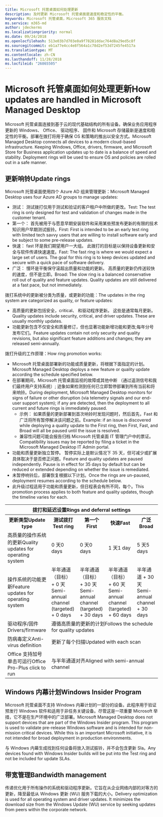 ```yaml
---
title: Microsoft 托管桌面如何处理更新
description: 及时更新 Microsoft 托管桌面是速度和稳定性的平衡。
keywords: Microsoft 托管桌面，Microsoft 365 服务文档
ms.service: m365-md
author: jdeckerms
ms.localizationpriority: normal
ms.date: 09/24/2018
ms.openlocfilehash: 513e03b7d703e0a9f78281ddac764d8a29ed5c8f
ms.sourcegitcommit: eb1a77e4cc4e8f564a1c78d2ef53d7245fe4517a
ms.translationtype: MT
ms.contentlocale: zh-CN
ms.lasthandoff: 11/28/2018
ms.locfileid: "26865505"
---
```

# <a name="how-updates-are-handled-in-microsoft-managed-desktop"></a><span data-ttu-id="559a7-104">Microsoft 托管桌面如何处理更新</span><span class="sxs-lookup"><span data-stu-id="559a7-104">How updates are handled in Microsoft Managed Desktop</span></span>


<!--This topic is the target for a "Learn more" link in the Admin Portal (aka.ms/update-rings); do not delete.-->

<!--Update management -->

<span data-ttu-id="559a7-p101">Microsoft 托管桌面连接到基于云的现代基础结构的所有设备。确保业务应用程序更新的 Windows、 Office、 驱动程序、 固件和 Microsoft 存储最新是速度和稳定性的平衡。部署在拨打将用于确保 OS 和策略的推出以安全方式。</span><span class="sxs-lookup"><span data-stu-id="559a7-p101">Microsoft Managed Desktop connects all devices to a modern cloud-based infrastructure. Keeping Windows, Office, drivers, firmware, and Microsoft Store for Business application updates up to date is a balance of speed and stability. Deployment rings will be used to ensure OS and policies are rolled out in a safe manner.</span></span> 

## <a name="update-rings"></a><span data-ttu-id="559a7-108">更新响铃</span><span class="sxs-lookup"><span data-stu-id="559a7-108">Update rings</span></span>

<span data-ttu-id="559a7-109">Microsoft 托管桌面使用四个 Azure AD 组来管理更新：</span><span class="sxs-lookup"><span data-stu-id="559a7-109">Microsoft Managed Desktop uses four Azure AD groups to manage updates:</span></span>

- <span data-ttu-id="559a7-110">测试： 测试拨打仅用于测试和验证的客户租户中所做的更改。</span><span class="sxs-lookup"><span data-stu-id="559a7-110">Test: The test ring is only designed for test and validation of changes made in the customer tenant.</span></span>  
- <span data-ttu-id="559a7-111">第一个： 首先被用于与愿意早期安装软件和采用某些预发布更新的有限的技术知识用户早期测试振铃。</span><span class="sxs-lookup"><span data-stu-id="559a7-111">First: First is intended to be an early test ring with limited tech savvy users that are willing to install software early and be subject to some pre-release updates.</span></span>
- <span data-ttu-id="559a7-p102">快速： fast 环是我们期望用户一大组。 此拨打的目标是以保持设备更新和安全与软件传递快速速度。</span><span class="sxs-lookup"><span data-stu-id="559a7-p102">Fast: The fast ring is where we would expect a large set of users.  The goal for this ring is to keep devices updated and secure with a quick pace of software delivery.</span></span>  
- <span data-ttu-id="559a7-p103">广泛： 慢环是平衡保守滚超出质量和功能的更新。 高质量的更新仍传送较快的速度，但不是立即。</span><span class="sxs-lookup"><span data-stu-id="559a7-p103">Broad: The slow ring is a balanced conservative roll out of quality and feature updates.  Quality updates are still delivered at a fast pace, but not immediately.</span></span> 

<span data-ttu-id="559a7-116">拨打系统中的更新被分类为质量，或更新的功能：</span><span class="sxs-lookup"><span data-stu-id="559a7-116">The updates in the ring system are categorized as quality, or feature updates:</span></span>
- <span data-ttu-id="559a7-p104">高质量的更新包括安全，critical、 和驱动程序更新。 这些是通常每月更新。</span><span class="sxs-lookup"><span data-stu-id="559a7-p104">Quality updates include security, critical, and driver updates.  These are usually monthly updates.</span></span> 
- <span data-ttu-id="559a7-119">功能更新包含不仅安全和质量修订，但也显著功能新增功能和更改;每年分号发布它们。</span><span class="sxs-lookup"><span data-stu-id="559a7-119">Feature updates contain not only security and quality revisions, but also significant feature additions and changes; they are released semi-annually.</span></span> 

<span data-ttu-id="559a7-120">拨打升级的工作原理：</span><span class="sxs-lookup"><span data-stu-id="559a7-120">How ring promotion works:</span></span>
- <span data-ttu-id="559a7-121">Microsoft 托管桌面部署新的功能或质量更新，将根据下面指定的计划。</span><span class="sxs-lookup"><span data-stu-id="559a7-121">Microsoft Managed Desktop deploys a new feature or quality update according the schedule specified below.</span></span>
- <span data-ttu-id="559a7-122">在部署期间，Microsoft 托管桌面监视的故障或其他中断 （通过遥测信号和我们最终用户支持系统）; 迹象如果检测到任何已立即暂停部署到所有当前和将来响铃。</span><span class="sxs-lookup"><span data-stu-id="559a7-122">During deployment, Microsoft Managed Desktop monitors for signs of failure or other disruption (via telemetry signals and our end-user support system); if any are detected, then the deployment to all current and future rings is immediately paused.</span></span>
    - <span data-ttu-id="559a7-123">示例： 如果质量的更新部署到首次响铃时发现问题时，然后首先，Fast 和广泛将所有暂停解决该问题之前。</span><span class="sxs-lookup"><span data-stu-id="559a7-123">Example: if an issue is discovered while deploying a quality update to the First ring, then First, Fast, and Broad will all be paused until the issue is resolved.</span></span>
    - <span data-ttu-id="559a7-124">兼容性问题可能会报告归档 Microsoft 托管桌面 IT 管理门户中的票证。</span><span class="sxs-lookup"><span data-stu-id="559a7-124">Compatibility issues may be reported by filing a ticket in the Microsoft Managed Desktop IT Admin portal.</span></span>
- <span data-ttu-id="559a7-p105">功能和质量更新独立暂停。 暂停实际上是默认情况下 35 天，但可减少或扩展具体取决于是否修正问题。</span><span class="sxs-lookup"><span data-stu-id="559a7-p105">Feature and quality updates are paused independently.  Pause is in effect for 35 days by default but can be reduced or extended depending on whether the issue is remediated.</span></span>
- <span data-ttu-id="559a7-127">未暂停响铃后，部署恢复根据以下计划。</span><span class="sxs-lookup"><span data-stu-id="559a7-127">Once the rings are un-paused, deployment resumes according to the schedule below.</span></span>
- <span data-ttu-id="559a7-128">此升级过程适用于功能和质量更新，但日程表会有所不同，每个。</span><span class="sxs-lookup"><span data-stu-id="559a7-128">This promotion process applies to both feature and quality updates, though the timeline varies for each.</span></span>

<table>
<tr><th colspan="5"><span data-ttu-id="559a7-129">拨打和延迟设置</span><span class="sxs-lookup"><span data-stu-id="559a7-129">Rings and deferral settings</span></span></th></tr>
<tr><th><span data-ttu-id="559a7-130">更新类型</span><span class="sxs-lookup"><span data-stu-id="559a7-130">Update type</span></span></th><th><span data-ttu-id="559a7-131">测试拨打</span><span class="sxs-lookup"><span data-stu-id="559a7-131">Test ring</span></span></th><th><span data-ttu-id="559a7-132">第一个</span><span class="sxs-lookup"><span data-stu-id="559a7-132">First</span></span></th><th><span data-ttu-id="559a7-133">快速</span><span class="sxs-lookup"><span data-stu-id="559a7-133">Fast</span></span></th><th><span data-ttu-id="559a7-134">广泛</span><span class="sxs-lookup"><span data-stu-id="559a7-134">Broad</span></span></th></tr>
<tr><td><span data-ttu-id="559a7-135">高质量的操作系统的更新</span><span class="sxs-lookup"><span data-stu-id="559a7-135">Quality updates for operating system</span></span></td><td><span data-ttu-id="559a7-136">0 天</span><span class="sxs-lookup"><span data-stu-id="559a7-136">0 days</span></span></td><td><span data-ttu-id="559a7-137">0 天</span><span class="sxs-lookup"><span data-stu-id="559a7-137">0 days</span></span></td><td><span data-ttu-id="559a7-138">1 天</span><span class="sxs-lookup"><span data-stu-id="559a7-138">1 day</span></span></td><td><span data-ttu-id="559a7-139">5 天</span><span class="sxs-lookup"><span data-stu-id="559a7-139">5 days</span></span></td></tr>
<tr><td><span data-ttu-id="559a7-140">操作系统的功能更新</span><span class="sxs-lookup"><span data-stu-id="559a7-140">Feature updates for operating system</span></span></td><td><span data-ttu-id="559a7-141">半年通道 （目标） + 0 天</span><span class="sxs-lookup"><span data-stu-id="559a7-141">Semi-annual channel (targeted) + 0 days</span></span></td><td><span data-ttu-id="559a7-142">半年通道 （目标） + 30 天</span><span class="sxs-lookup"><span data-stu-id="559a7-142">Semi-annual channel (targeted) + 30 days</span></span></td><td><span data-ttu-id="559a7-143">半年通道 （目标） + 60 天</span><span class="sxs-lookup"><span data-stu-id="559a7-143">Semi-annual channel (targeted) + 60 days</span></span></td><td><span data-ttu-id="559a7-144">半年通道 + 30 天</span><span class="sxs-lookup"><span data-stu-id="559a7-144">Semi-annual channel + 30 days</span></span></td></tr>
<tr><td><span data-ttu-id="559a7-145">驱动程序/固件</span><span class="sxs-lookup"><span data-stu-id="559a7-145">Drivers/firmware</span></span></td><td colspan="4"><span data-ttu-id="559a7-146">遵循高质量的更新的计划</span><span class="sxs-lookup"><span data-stu-id="559a7-146">Follows the schedule for quality updates</span></span></td></tr>
<tr><td><span data-ttu-id="559a7-147">防病毒定义</span><span class="sxs-lookup"><span data-stu-id="559a7-147">Anti-virus definition</span></span></td><td colspan="4"><span data-ttu-id="559a7-148">更新了每个扫描</span><span class="sxs-lookup"><span data-stu-id="559a7-148">Updated with each scan</span></span></td></tr>
<tr><td><span data-ttu-id="559a7-149">Office 支持加号单击可运行</span><span class="sxs-lookup"><span data-stu-id="559a7-149">Office Pro-Plus click to run</span></span></td><td colspan="4"><span data-ttu-id="559a7-150">与半年通道对齐</span><span class="sxs-lookup"><span data-stu-id="559a7-150">Aligned with semi-annual channel</span></span></td></tr>
</table>


## <a name="windows-insider-program"></a><span data-ttu-id="559a7-151">Windows 内幕计划</span><span class="sxs-lookup"><span data-stu-id="559a7-151">Windows Insider Program</span></span>

<span data-ttu-id="559a7-p106">Microsoft 托管桌面不支持 Windows 内幕计划的一部分的设备。此程序用于验证预发行 Windows 软件和适用于非任务关键设备。尽管这是一项重要 Microsoft 举措，它不是在生产环境中的广泛部署。</span><span class="sxs-lookup"><span data-stu-id="559a7-p106">Microsoft Managed Desktop does not support devices that are part of the Windows Insider program. This program is used to validate pre-release Windows software and is intended for non-mission critical devices. While this is an important Microsoft initiative, it is not intended for broad deployment in production environments.</span></span> 

<span data-ttu-id="559a7-155">与 Windows 内幕生成找到任何设备将放入测试振铃，并不会包含更新 Sla。</span><span class="sxs-lookup"><span data-stu-id="559a7-155">Any devices found with Windows Insider builds will be put into the Test ring and not be included for update SLAs.</span></span>

## <a name="bandwidth-management"></a><span data-ttu-id="559a7-156">带宽管理</span><span class="sxs-lookup"><span data-stu-id="559a7-156">Bandwidth management</span></span>

<span data-ttu-id="559a7-p107">传递优化用于所有操作的系统和驱动程序更新。它旨在从企业网络内部的对等方的更新，降至最低从 Windows 更新 (WU) 服务下载的大小。</span><span class="sxs-lookup"><span data-stu-id="559a7-p107">Delivery optimization is used for all operating system and driver updates. It minimizes the download size from the Windows Update (WU) service by seeking updates from peers within the corporate network.</span></span>


